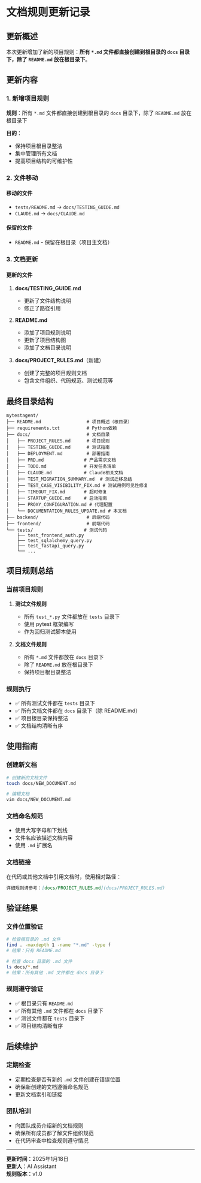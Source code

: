 # 文档规则更新记录

## 更新概述

本次更新增加了新的项目规则：**所有 `*.md` 文件都直接创建到根目录的 `docs` 目录下，除了 `README.md` 放在根目录下**。

## 更新内容

### 1. 新增项目规则

**规则**：所有 `*.md` 文件都直接创建到根目录的 `docs` 目录下，除了 `README.md` 放在根目录下

**目的**：
- 保持项目根目录整洁
- 集中管理所有文档
- 提高项目结构的可维护性

### 2. 文件移动

#### 移动的文件
- `tests/README.md` → `docs/TESTING_GUIDE.md`
- `CLAUDE.md` → `docs/CLAUDE.md`

#### 保留的文件
- `README.md` - 保留在根目录（项目主文档）

### 3. 文档更新

#### 更新的文件
1. **docs/TESTING_GUIDE.md**
   - 更新了文件结构说明
   - 修正了路径引用

2. **README.md**
   - 添加了项目规则说明
   - 更新了项目结构图
   - 添加了文档目录说明

3. **docs/PROJECT_RULES.md**（新建）
   - 创建了完整的项目规则文档
   - 包含文件组织、代码规范、测试规范等

## 最终目录结构

```
mytestagent/
├── README.md                 # 项目概述（根目录）
├── requirements.txt          # Python依赖
├── docs/                     # 文档目录
│   ├── PROJECT_RULES.md      # 项目规则
│   ├── TESTING_GUIDE.md      # 测试指南
│   ├── DEPLOYMENT.md         # 部署指南
│   ├── PRD.md               # 产品需求文档
│   ├── TODO.md              # 开发任务清单
│   ├── CLAUDE.md            # Claude相关文档
│   ├── TEST_MIGRATION_SUMMARY.md  # 测试迁移总结
│   ├── TEST_CASE_VISIBILITY_FIX.md # 测试用例可见性修复
│   ├── TIMEOUT_FIX.md       # 超时修复
│   ├── STARTUP_GUIDE.md     # 启动指南
│   ├── PROXY_CONFIGURATION.md # 代理配置
│   └── DOCUMENTATION_RULES_UPDATE.md # 本文档
├── backend/                  # 后端代码
├── frontend/                 # 前端代码
└── tests/                   # 测试代码
    ├── test_frontend_auth.py
    ├── test_sqlalchemy_query.py
    ├── test_fastapi_query.py
    └── ...
```

## 项目规则总结

### 当前项目规则

1. **测试文件规则**
   - 所有 `test_*.py` 文件都放在 `tests` 目录下
   - 使用 pytest 框架编写
   - 作为回归测试脚本使用

2. **文档文件规则**
   - 所有 `*.md` 文件都放在 `docs` 目录下
   - 除了 `README.md` 放在根目录下
   - 保持项目根目录整洁

### 规则执行

- ✅ 所有测试文件都在 `tests` 目录下
- ✅ 所有文档文件都在 `docs` 目录下（除 README.md）
- ✅ 项目根目录保持整洁
- ✅ 文档结构清晰有序

## 使用指南

### 创建新文档
```bash
# 创建新的文档文件
touch docs/NEW_DOCUMENT.md

# 编辑文档
vim docs/NEW_DOCUMENT.md
```

### 文档命名规范
- 使用大写字母和下划线
- 文件名应该描述文档内容
- 使用 `.md` 扩展名

### 文档链接
在代码或其他文档中引用文档时，使用相对路径：
```markdown
详细规则请参考：[docs/PROJECT_RULES.md](docs/PROJECT_RULES.md)
```

## 验证结果

### 文件位置验证
```bash
# 检查根目录的 .md 文件
find . -maxdepth 1 -name "*.md" -type f
# 结果：只有 README.md

# 检查 docs 目录的 .md 文件
ls docs/*.md
# 结果：所有其他 .md 文件都在 docs 目录下
```

### 规则遵守验证
- ✅ 根目录只有 `README.md`
- ✅ 所有其他 `.md` 文件都在 `docs` 目录下
- ✅ 测试文件都在 `tests` 目录下
- ✅ 项目结构清晰有序

## 后续维护

### 定期检查
- 定期检查是否有新的 `.md` 文件创建在错误位置
- 确保新创建的文档遵循命名规范
- 更新文档索引和链接

### 团队培训
- 向团队成员介绍新的文档规则
- 确保所有成员都了解文件组织规范
- 在代码审查中检查规则遵守情况

---

**更新时间**：2025年1月18日  
**更新人**：AI Assistant  
**规则版本**：v1.0 